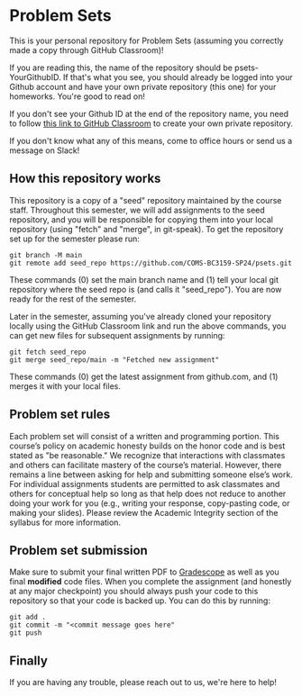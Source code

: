 # Problem Sets

This is your personal repository for Problem Sets (assuming you correctly made a copy through GitHub Classroom)!

If you are reading this, the name of the repository should be psets-YourGithubID. If that's what you see, you should already be logged into your Github account and have your own private repository (this one) for your homeworks. You're good to read on!

If you don't see your Github ID at the end of the repository name, you need to follow [this link to GitHub Classroom](https://classroom.github.com/a/mJLGcNEP) to create your own private repository.

If you don't know what any of this means, come to office hours or send us a message on Slack!

## How this repository works
This repository is a copy of a "seed" repository maintained by the course staff. Throughout this semester, we will add assignments to the seed repository, and you will be responsible for copying them into your local repository (using "fetch" and "merge", in git-speak). To get the repository set up for the semester please run:
```
git branch -M main
git remote add seed_repo https://github.com/COMS-BC3159-SP24/psets.git
```
These commands (0) set the main branch name and (1) tell your local git repository where the seed repo is (and calls it "seed_repo"). You are now ready for the rest of the semester.

Later in the semester, assuming you've already cloned your repository locally using the GitHub Classroom link and run the above commands, you can get new files for subsequent assignments by running:
```
git fetch seed_repo
git merge seed_repo/main -m "Fetched new assignment"
```
These commands (0) get the latest assignment from github.com, and (1) merges it with your local files.

## Problem set rules
Each problem set will consist of a written and programming portion. This course’s policy on academic honesty builds on the honor code and is best stated as "be reasonable." We recognize that interactions with classmates and others can facilitate mastery of the course’s material. However, there remains a line between asking for help and submitting someone else’s work. For individual assignments students are permitted to ask classmates and others for conceptual help so long as that help does not reduce to another doing your work for you (e.g., writing your response, copy-pasting code, or making your slides). Please review the Academic Integrity section of the syllabus for more information.

## Problem set submission
Make sure to submit your final written PDF to [Gradescope](https://www.gradescope.com/courses/693842) as well as you final **modified** code files. When you complete the assignment (and honestly at any major checkpoint) you should always push your code to this repository so that your code is backed up. You can do this by running:
```
git add .
git commit -m "<commit message goes here"
git push
```

## Finally
If you are having any trouble, please reach out to us, we're here to help!
